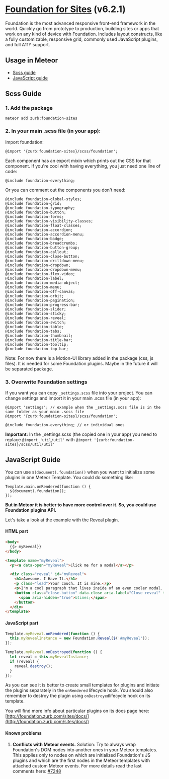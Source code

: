 # [Foundation for Sites](http://foundation.zurb.com) (v6.2.1)

Foundation is the most advanced responsive front-end framework in the world. Quickly go from prototype to production, building sites or apps that work on any kind of device with Foundation. Includes layout constructs, like a fully customizable, responsive grid, commonly used JavaScript plugins, and full A11Y support.

## Usage in Meteor

- [Scss guide](meteor-README.md/#scss-guide)
- [JavaScript guide](meteor-README.md/#javascript-guide)


## Scss Guide

### 1. Add the package

```
meteor add zurb:foundation-sites
```

### 2. In your main .scss file (in your app):

Import foundation:

```
@import '{zurb:foundation-sites}/scss/foundation';
```

Each component has an export mixin which prints out the CSS for that component. If you're cool with having everything, you just need one line of code:

```
@include foundation-everything;
```

Or you can comment out the components you don't need:

```
@include foundation-global-styles;
@include foundation-grid;
@include foundation-typography;
@include foundation-button;
@include foundation-forms;
@include foundation-visibility-classes;
@include foundation-float-classes;
@include foundation-accordion;
@include foundation-accordion-menu;
@include foundation-badge;
@include foundation-breadcrumbs;
@include foundation-button-group;
@include foundation-callout;
@include foundation-close-button;
@include foundation-drilldown-menu;
@include foundation-dropdown;
@include foundation-dropdown-menu;
@include foundation-flex-video;
@include foundation-label;
@include foundation-media-object;
@include foundation-menu;
@include foundation-off-canvas;
@include foundation-orbit;
@include foundation-pagination;
@include foundation-progress-bar;
@include foundation-slider;
@include foundation-sticky;
@include foundation-reveal;
@include foundation-switch;
@include foundation-table;
@include foundation-tabs;
@include foundation-thumbnail;
@include foundation-title-bar;
@include foundation-tooltip;
@include foundation-top-bar;
```

Note: For now there is a Motion-UI library added in the package (css, js files). It is needed for some Foundation plugins. Maybe in the future it will be separated package. 

### 3. Overwrite Foundation settings

If you want you can copy `_settings.scss` file into your project. You can change settings and import it in your main .scss file (in your app):

```
@import 'settings'; // example when the _settings.scss file is in the same folder as your main .scss file
@import '{zurb:foundation-sites}/scss/foundation';

@include foundation-everything; // or individual ones

```

**Important:** In the _settings.scss (the copied one in your app) you need to replace `@import 'util/util'` with `@import '{zurb:foundation-sites}/scss/util/util'`

## JavaScript Guide

You can use `$(document).foundation()` when you want to initialize some plugins in one Meteor Template. You could do something like:

```
Template.main.onRendered(function () {
  $(document).foundation();
});
```

**But in Meteor it is better to have more control over it. So, you could use Foundation plugins API.**

Let's take a look at the example with the Reveal plugin.


#### HTML part

```html
<body>
  {{> myReveal}}
</body>
```

```html
<template name="myReveal">
  <p><a data-open="myReveal">Click me for a modal</a></p>

  <div class="reveal" id="myReveal">
    <h1>Awesome. I Have It.</h1>
    <p class="lead">Your couch. It is mine.</p>
    <p>I'm a cool paragraph that lives inside of an even cooler modal. Wins!</p>
    <button class="close-button" data-close aria-label="Close reveal" type="button">
      <span aria-hidden="true">&times;</span>
    </button>
  </div>
</template>
```

#### JavaScript part

```javascript
Template.myReveal.onRendered(function () {
  this.myRevealInstance = new Foundation.Reveal($('#myReveal'));
});

Template.myReveal.onDestroyed(function () {
  let reveal = this.myRevealInstance;
  if (reveal) {
    reveal.destroy();
  }
});
```

As you can see it is better to create small templates for plugins and initiate the plugins separately in the `onRendered` lifecycle hook. You should also remember to destroy the plugin using `onDestroyed`lifecycle hook on its template.

You will find more info about particular plugins on its docs page here: [http://foundation.zurb.com/sites/docs/](http://foundation.zurb.com/sites/docs/)

#### Known problems

1. **Conflicts with Meteor events**. 
Solution: Try to always wrap Foundation's DOM nodes into another ones in your Meteor templates. This applies only to nodes on which are initialized Foundation's JS plugins and which are the first nodes in the Meteor templates with attached custom Meteor events. For more details read the last comments here: [#7248](https://github.com/zurb/foundation-sites/issues/7248)

